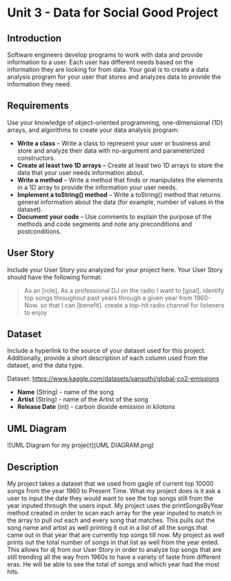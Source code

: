 # Unit 3 - Data for Social Good Project 

## Introduction 

Software engineers develop programs to work with data and provide information to a user. Each user has different needs based on the information they are looking for from data. Your goal is to create a data analysis program for your user that stores and analyzes data to provide the information they need. 

## Requirements 

Use your knowledge of object-oriented programming, one-dimensional (1D) arrays, and algorithms to create your data analysis program: 
- **Write a class** – Write a class to represent your user or business and store and analyze their data with no-argument and parameterized constructors. 
- **Create at least two 1D arrays** – Create at least two 1D arrays to store the data that your user needs information about. 
- **Write a method** – Write a method that finds or manipulates the elements in a 1D array to provide the information your user needs. 
- **Implement a toString() method** – Write a toString() method that returns general information about the data (for example, number of values in the dataset). 
- **Document your code** – Use comments to explain the purpose of the methods and code segments and note any preconditions and postconditions. 

## User Story 

Include your User Story you analyzed for your project here. Your User Story should have the following format: 

> As an [role], As a professional DJ on the radio
> I want to [goal], identify top songs throughout past years through a given year from 1960-Now.
> so that I can [benefit]. create a top-hit radio channel for listeners to enjoy


## Dataset 

Include a hyperlink to the source of your dataset used for this project. Additionally, provide a short description of each column used from the dataset, and the data type. 

Dataset: https://www.kaggle.com/datasets/sansuthi/global-co2-emissions 
- **Name** (String) - name of the song
- **Artist** (String) - name of the Artist of the song 
- **Release Date** (int) - carbon dioxide emission in kilotons 

## UML Diagram 

![UML Diagram for my project](UML DIAGRAM.png) 

## Description 

My project takes a dataset that we used from gagle of current top 10000 songs from the year 1960 to Present Time. What my project does is it ask a user to input the date they would want to see the top songs still from the year inputed through the users input. My project uses the printSongsByYear method created in order to scan each array for the year inputed to match in the array to pull out each and every song that matches. This pulls out the song name and artist as well printing it out in a list of all the songs that came out in that year that are currently top songs till now. My project as well prints out the total number of songs in that list as well from the year ented. This allows for dj from our User Story in order to analyze top songs that are still trending all the way from 1960s to have a variety of taste from different eras. He will be able to see the total of songs and which year had the most hits.